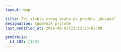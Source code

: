 ```yaml
---
layout: map

title: Tri stabla crnog oraha na predelu „Kosača“
designation: Spomenik prirode
last_modified_at: 2018-06-02T23:12:23+02:00

geoSrbija:
  L1_182: [149]
---
```

